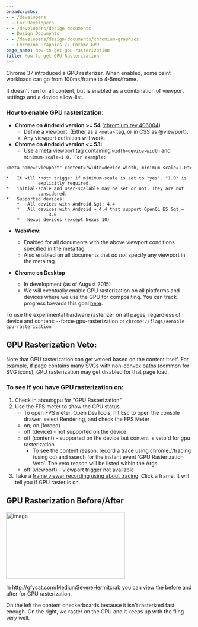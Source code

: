 ```yaml
---
breadcrumbs:
- - /developers
  - For Developers
- - /developers/design-documents
  - Design Documents
- - /developers/design-documents/chromium-graphics
  - Chromium Graphics // Chrome GPU
page_name: how-to-get-gpu-rasterization
title: How to get GPU Rasterization
---
```


Chrome 37 introduced a GPU rasterizer. When enabled, some paint workloads can go
from 100ms/frame to 4-5ms/frame.

It doesn't run for all content, but is enabled as a combination of viewport
settings and a device allow-list.

### How to enable GPU rasterization:

*   **Chrome on Android version &gt;= 54** ([chromium rev
            406004](https://bugs.chromium.org/p/chromium/issues/detail?id=591179#c16))
    *   Define a viewport. (Either as a `<meta>` tag, or in CSS as
                @viewport).
    *   Any viewport definition will work.
*   **Chrome on Android version &lt;= 53:**
    *   Use a meta viewport tag containing `width=device-width` and
                `minimum-scale=1.0. For example:`

```none
<meta name="viewport" content="width=device-width, minimum-scale=1.0">
```

    *   It will *not* trigger if minimum-scale is set to "yes". "1.0" is
                explicitly required.
    *   initial-scale and user-scalable may be set or not. They are not
                considered.
    *   Supported devices:
        *   All devices with Android &gt; 4.4
        *   All devices with Android = 4.4 that support OpenGL ES &gt;=
                    3.0
        *   Nexus devices (except Nexus 10)

*   **WebView:**
    *   Enabled for all documents with the above viewport conditions
                specified in the meta tag.
    *   Also enabled on all documents that *do not* specify any viewport
                in the meta tag.

*   **Chrome on Desktop**
    *   In development (as of August 2015)
    *   We will eventually enable GPU rasterization on all platforms and
                devices where we use the GPU for compositing. You can track
                progress towards this goal [here](http://crbug.com/419521).

To use the experimental hardware rasterizer on all pages, regardless of device
and content: --force-gpu-rasterization or
`chrome://flags/#enable-gpu-rasterization`

## GPU Rasterization Veto:

Note that GPU rasterization can get vetoed based on the content itself. For
example, if page contains many SVGs with non-convex paths (common for SVG
icons), GPU rasterization may get disabled for that page load.

### To see if you have GPU rasterization on:

1.  Check in about:gpu for "GPU Rasterization"
2.  Use the FPS meter to show the GPU status.
    *   To open FPS meter, Open DevTools, hit Esc to open the console
                drawer, select Rendering, and check the FPS Meter
    *   on, on (forced)
    *   off (device) - not supported on the device
    *   off (content) - supported on the device but content is veto'd
                for gpu rasterization
        *   To see the content reason, record a trace using
                    chrome://tracing (using cc) and search for the instant event
                    'GPU Rasterization Veto'. The veto reason will be listed
                    within the Args.
    *   off (viewport) - viewport trigger not available
3.  Take a [frame viewer recording using about
            tracing](http://www.chromium.org/developers/how-tos/trace-event-profiling-tool/frame-viewer).
            Click a frame. It will tell you if GPU raster is on.

## GPU Rasterization Before/After

[<img alt="image"
src="/developers/design-documents/chromium-graphics/how-to-get-gpu-rasterization/gpuraster.png"
height=180 width=320>](http://gfycat.com/MediumSevereHermitcrab)

In <http://gfycat.com/MediumSevereHermitcrab> you can view the before and after
for GPU rasterization.

On the left the content checkerboards because it isn't rasterized fast enough.
On the right, we raster on the GPU and it keeps up with the fling very well.